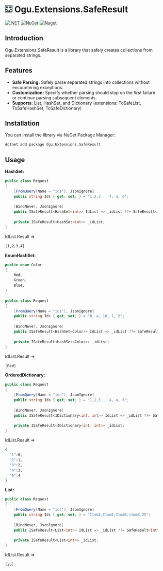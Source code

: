 # <img src="logo/ogu-logo.png" alt="Header" width="24"/> Ogu.Extensions.SafeResult

[![.NET](https://github.com/ogulcanturan/Ogu.Extensions.SafeResult/actions/workflows/dotnet.yml/badge.svg?branch=master)](https://github.com/ogulcanturan/Ogu.Extensions.SafeResult/actions/workflows/dotnet.yml)
[![NuGet](https://img.shields.io/nuget/v/Ogu.Extensions.SafeResult.svg?color=1ecf18)](https://nuget.org/packages/Ogu.Extensions.SafeResult)
[![Nuget](https://img.shields.io/nuget/dt/Ogu.Extensions.SafeResult.svg?logo=nuget)](https://nuget.org/packages/Ogu.Extensions.SafeResult)

## Introduction

Ogu.Extensions.SafeResult is a library that safely creates collections from separated strings.

## Features

- **Safe Parsing:** Safely parse separated strings into collections without encountering exceptions.
- **Customization:** Specify whether parsing should stop on the first failure or continue parsing subsequent elements.
- **Supports:** List, HashSet, and Dictionary (extensions: ToSafeList, ToSafeHashSet, ToSafeDictionary)

## Installation

You can install the library via NuGet Package Manager:

```bash
dotnet add package Ogu.Extensions.SafeResult
```

## Usage

**HashSet:**
```csharp
public class Request
{
    [FromQuery(Name = "ids"), JsonIgnore]
    public string Ids { get; set; } = "1,2,3  , 4, a, 6";

    [BindNever, JsonIgnore]
    public ISafeResult<HashSet<int>> IdList => _idList ??= SafeResult<int>.HashSet(Ids, stopOnFailure: true);

    private ISafeResult<HashSet<int>> _idList;
}
```

IdList.Result =>

```bash
[1,2,3,4]
```

**EnumHashSet:**
```csharp
public enum Color
{
    Red,
    Green,
    Blue,
}

public class Request
{
    [FromQuery(Name = "ids"), JsonIgnore]
    public string Ids { get; set; } = "0, a, 16, 1, 2";

    [BindNever, JsonIgnore]
    public ISafeResult<HashSet<Color>> IdList => _idList ??= SafeResult<Color>.EnumHashSet(Ids, stopOnFailure: true);

    private ISafeResult<HashSet<Color>> _idList;
}
```

IdList.Result =>

```bash
[Red]
```

**OrderedDictionary:**
```csharp
public class Request
{
    [FromQuery(Name = "ids"), JsonIgnore]
    public string Ids { get; set; } = "1,2,3  , 4, a, 6";

    [BindNever, JsonIgnore]
    public ISafeResult<IDictionary<int, int>> IdList => _idList ??= SafeResult<int>.OrderedDictionary(Ids, stopOnFailure: false);

    private ISafeResult<IDictionary<int, int>> _idList;
}
```

IdList.Result =>

```bash
{
  "1":0,
  "2":1,
  "3":2,
  "4":3,
  "6":4
}
```

**List:**
```csharp
public class Request
{
    [FromQuery(Name = "ids"), JsonIgnore]
    public string Ids { get; set; } = "Item1,Item2,Item3,item3,25";

    [BindNever, JsonIgnore]
    public ISafeResult<List<int>> IdList => _idList ??= SafeResult<int>.List(Ids, stopOnFailure: false);

    private ISafeResult<List<int>> _idList;
}
```

IdList.Result =>

```bash
[25]
```



